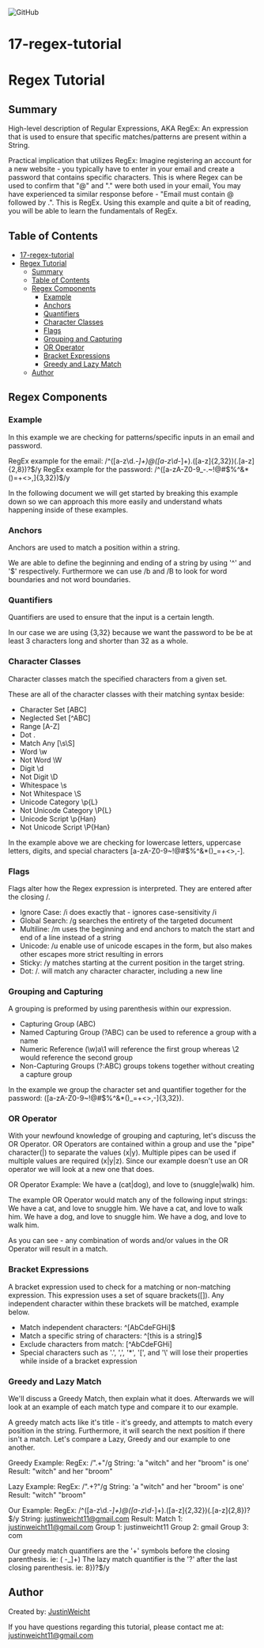  ![GitHub](https://img.shields.io/github/license/JustinWeicht/17-regex-tutorial)

  # 17-regex-tutorial

# Regex Tutorial

## Summary
High-level description of Regular Expressions, AKA RegEx: An expression that is used to ensure that specific matches/patterns are present within a String.

Practical implication that utilizes RegEx: 
Imagine registering an account for a new website - you typically have to enter in your email and create a password that contains specific characters. This is where Regex can be used to confirm that "@" and "." were both used in your email, You may have experienced ta similar response before - "Email must contain @ followed by .". This is RegEx. Using this example and quite a bit of reading, you will be able to learn the fundamentals of RegEx. 


## Table of Contents

- [17-regex-tutorial](#17-regex-tutorial)
- [Regex Tutorial](#regex-tutorial)
  - [Summary](#summary)
  - [Table of Contents](#table-of-contents)
  - [Regex Components](#regex-components)
    - [Example](#example)
    - [Anchors](#anchors)
    - [Quantifiers](#quantifiers)
    - [Character Classes](#character-classes)
    - [Flags](#flags)
    - [Grouping and Capturing](#grouping-and-capturing)
    - [OR Operator](#or-operator)
    - [Bracket Expressions](#bracket-expressions)
    - [Greedy and Lazy Match](#greedy-and-lazy-match)
  - [Author](#author)

## Regex Components

### Example
In this example we are checking for patterns/specific inputs in an email and password. 

RegEx example for the email: /^([a-z\d\._-]+)@([a-z\d_-]+)\.([a-z]{2,32})(\.[a-z]{2,8})?$/y
RegEx example for the password: /^([a-zA-Z0-9_-.~!@#$%^&*()=+<>,]{3,32})$/y

In the following document we will get started by breaking this example down so we can approach this more easily and understand whats happening inside of these examples.

### Anchors
Anchors are used to match a position within a string.

We are able to define the beginning and ending of a string by using '^' and '$' respectively. Furthermore we can use /b and /B to look for word boundaries and not word boundaries.

### Quantifiers
Quantifiers are used to ensure that the input is a certain length.

In our case we are using {3,32} because we want the password to be be at least 3 characters long and shorter than 32 as a whole.

### Character Classes
Character classes match the specified characters from a given set.

These are all of the character classes with their matching syntax beside:
 - Character Set [ABC]
 - Neglected Set [^ABC]
 - Range [A-Z]
 - Dot .
 - Match Any [\s\S]
 - Word \w
 - Not Word \W
 - Digit \d
 - Not Digit \D
 - Whitespace \s
 - Not Whitespace \S
 - Unicode Category \p{L}
 - Not Unicode Category \P{L}
 - Unicode Script \p{Han}
 - Not Unicode Script \P{Han}

In the example above we are checking for lowercase letters, uppercase letters, digits, and special characters [a-zA-Z0-9~!@#$%^&*()_=+<>,-].

### Flags
Flags alter how the Regex expression is interpreted. They are entered after the closing /.

 - Ignore Case: /i does exactly that - ignores case-sensitivity /i
 - Global Search: /g searches the entirety of the targeted document
 - Multiline: /m uses the beginning and end anchors to match the start and end of a line instead of a string
 - Unicode: /u enable use of unicode escapes in the form, but also makes other escapes more strict resulting in errors
 - Sticky: /y matches starting at the current position in the target string.
 - Dot: /. will match any character character, including a new line

### Grouping and Capturing
A grouping is preformed by using parenthesis within our expression.

 - Capturing Group (ABC)
 - Named Capturing Group (?<name>ABC) can be used to reference a group with a name
 - Numeric Reference (\w)a\1 will reference the first group whereas \2 would reference the second group
 - Non-Capturing Groups (?:ABC) groups tokens together without creating a capture group

In the example we group the character set and quantifier together for the password: ([a-zA-Z0-9~!@#$%^&*()_=+<>,-]{3,32}).

### OR Operator
With your newfound knowledge of grouping and capturing, let's discuss the OR Operator. OR Operators are contained within a group and use the "pipe" character(|) to separate the values (x|y). Multiple pipes can be used if multiple values are required (x|y|z). Since our example doesn't use an OR operator we will look at a new one that does.

OR Operator Example:
We have a (cat|dog), and love to (snuggle|walk) him.

The example OR Operator would match any of the following input strings:
We have a cat, and love to snuggle him.
We have a cat, and love to walk him.
We have a dog, and love to snuggle him.
We have a dog, and love to walk him.

As you can see - any combination of words and/or values in the OR Operator will result in a match.

### Bracket Expressions
A bracket expression used to check for a matching or non-matching expression. This expression uses a set of square brackets([]). Any independent character within these brackets will be matched, example below.

- Match independent characters: ^[AbCdeFGHi]$
- Match a specific string of characters: ^[this is a string]$
- Exclude characters from match: [^AbCdeFGHi]
- Special characters such as '.', ',', '*', '[', and '\\' will lose their properties while inside of a bracket expression

### Greedy and Lazy Match
We'll discuss a Greedy Match, then explain what it does. Afterwards we will look at an example of each match type and compare it to our example. 

A greedy match acts like it's title - it's greedy, and attempts to match every position in the string. Furthermore, it will search the next position if there isn't a match. Let's compare a Lazy, Greedy and our example to one another.

Greedy Example:
RegEx: /".+"/g
String: 'a "witch" and her "broom" is one'
Result: "witch" and her "broom"

Lazy Example:
RegEx: /".+?"/g
String: 'a "witch" and her "broom" is one'
Result: "witch" "broom"

Our Example:
RegEx: /^([a-z\d\._-]+)@([a-z\d_-]+)\.([a-z]{2,32})(\.[a-z]{2,8})?$/y
String: justinweicht11@gmail.com
Result:   Match 1: justinweicht11@gmail.com
          Group 1: justinweicht11
          Group 2: gmail
          Group 3: com

Our greedy match quantifiers are the '+' symbols before the closing parenthesis. ie: ( -_]+)
The lazy match quantifier is the '?' after the last closing parenthesis. ie: 8})?$/y

## Author
Created by: [JustinWeicht](https://github.com/JustinWeicht)
  
If you have questions regarding this tutorial, please contact me at: [justinweicht11@gmail.com](justinweicht11@gmail.com)
